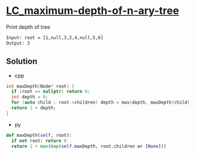 # [LC_maximum-depth-of-n-ary-tree](https://leetcode.com/problems/maximum-depth-of-n-ary-tree)

Print depth of tree

```txt
Input: root = [1,null,3,2,4,null,5,6]
Output: 3
```

## Solution

* cpp

```cpp
int maxDepth(Node* root) {
  if (root == nullptr) return 0;
  int depth = 0;
  for (auto child : root->children) depth = max(depth, maxDepth(child));
  return 1 + depth;
}
```

* py

```py
def maxDepth(self, root):
  if not root: return 0
  return 1 + max(map(self.maxDepth, root.children or [None]))
```
